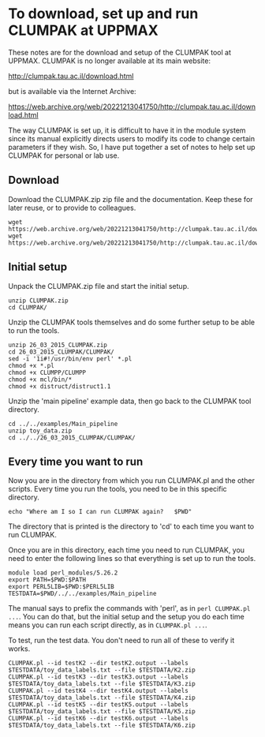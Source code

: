 To download, set up and run CLUMPAK at UPPMAX
=============================================

These notes are for the download and setup of the CLUMPAK tool at UPPMAX.
CLUMPAK is no longer available at its main website:

<http://clumpak.tau.ac.il/download.html>

but is available via the Internet Archive:

<https://web.archive.org/web/20221213041750/http://clumpak.tau.ac.il/download.html>

The way CLUMPAK is set up, it is difficult to have it in the module system
since its manual explicitly directs users to modify its code to change certain
parameters if they wish. So, I have put together a set of notes to help set
up CLUMPAK for personal or lab use.


Download
--------

Download the CLUMPAK.zip zip file and the documentation. Keep these for later reuse, or to provide to colleagues.

    wget https://web.archive.org/web/20221213041750/http://clumpak.tau.ac.il/download/CLUMPAK.zip
    wget https://web.archive.org/web/20221213041750/http://clumpak.tau.ac.il/download/CLUMPAK_Documentation.pdf


Initial setup
-------------

Unpack the CLUMPAK.zip file and start the initial setup.

    unzip CLUMPAK.zip
    cd CLUMPAK/

Unzip the CLUMPAK tools themselves and do some further setup to be able to run the tools.

    unzip 26_03_2015_CLUMPAK.zip 
    cd 26_03_2015_CLUMPAK/CLUMPAK/
    sed -i '1i#!/usr/bin/env perl' *.pl
    chmod +x *.pl
    chmod +x CLUMPP/CLUMPP 
    chmod +x mcl/bin/*
    chmod +x distruct/distruct1.1 

Unzip the 'main pipeline' example data, then go back to the CLUMPAK tool directory.

    cd ../../examples/Main_pipeline
    unzip toy_data.zip
    cd ../../26_03_2015_CLUMPAK/CLUMPAK/


Every time you want to run
--------------------------

Now you are in the directory from which you run CLUMPAK.pl and the other
scripts. Every time you run the tools, you need to be in this specific
directory.

    echo "Where am I so I can run CLUMPAK again?   $PWD"

The directory that is printed is the directory to 'cd' to each time you want to
run CLUMPAK.

Once you are in this directory, each time you need to run CLUMPAK, you need to
enter the following lines so that everything is set up to run the tools.

    module load perl_modules/5.26.2
    export PATH=$PWD:$PATH
    export PERL5LIB=$PWD:$PERL5LIB
    TESTDATA=$PWD/../../examples/Main_pipeline

The manual says to prefix the commands with 'perl', as in `perl CLUMPAK.pl
...`. You can do that, but the initial setup and the setup you do each time
means you can run each script directly, as in `CLUMPAK.pl ...`.

To test, run the test data. You don't need to run all of these to verify it works.

    CLUMPAK.pl --id testK2 --dir testK2.output --labels $TESTDATA/toy_data_labels.txt --file $TESTDATA/K2.zip 
    CLUMPAK.pl --id testK3 --dir testK3.output --labels $TESTDATA/toy_data_labels.txt --file $TESTDATA/K3.zip 
    CLUMPAK.pl --id testK4 --dir testK4.output --labels $TESTDATA/toy_data_labels.txt --file $TESTDATA/K4.zip 
    CLUMPAK.pl --id testK5 --dir testK5.output --labels $TESTDATA/toy_data_labels.txt --file $TESTDATA/K5.zip 
    CLUMPAK.pl --id testK6 --dir testK6.output --labels $TESTDATA/toy_data_labels.txt --file $TESTDATA/K6.zip 

